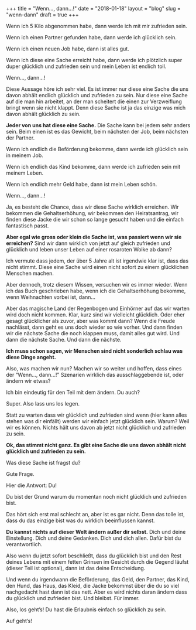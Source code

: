 +++
title = "Wenn..., dann...!"
date = "2018-01-18"
layout = "blog"
slug = "wenn-dann"
draft = true
+++

Wenn ich 5 Kilo abgenommen habe, dann werde ich mit mir zufrieden sein.

Wenn ich einen Partner gefunden habe, dann werde ich glücklich sein.

Wenn ich einen neuen Job habe, dann ist alles gut. 

Wenn ich diese eine Sache erreicht habe, dann werde ich plötzlich super duper glücklich und zufrieden sein und mein Leben ist endlich toll.

Wenn…, dann…!

Diese Aussage höre ich sehr viel. Es ist immer nur diese eine Sache die uns davon abhält endlich glücklich und zufrieden zu sein. Nur diese eine Sache auf die man hin arbeitet, an der man scheitert die einen zur Verzweiflung bringt wenn sie nicht klappt. Denn diese Sache ist ja das einzige was mich davon abhält glücklich zu sein.

**Jeder von uns hat diese eine Sache.** Die Sache kann bei jedem sehr anders sein. Beim einen ist es das Gewicht, beim nächsten der Job, beim nächsten der Partner.

Wenn ich endlich die Beförderung bekomme, dann werde ich glücklich sein in meinem Job.

Wenn ich endlich das Kind bekomme, dann werde ich zufrieden sein mit meinem Leben.

Wenn ich endlich mehr Geld habe, dann ist mein Leben schön.

Wenn…, dann…!

Ja, es besteht die Chance, dass wir diese Sache wirklich erreichen. Wir bekommen die Gehaltserhöhung, wir bekommen den Heiratsantrag, wir finden diese Jacke die wir schon so lange gesucht haben und die einfach fantastisch passt.

**Aber egal wie gross oder klein die Sache ist, was passiert wenn wir sie erreichen?** Sind wir dann wirklich von jetzt auf gleich zufrieden und glücklich und leben unser Leben auf einer rosaroten Wolke ab dann?

Ich vermute dass jedem, der über 5 Jahre alt ist irgendwie klar ist, dass das nicht stimmt. Diese eine Sache wird einen nicht sofort zu einem glücklichen Menschen machen.

Aber dennoch, trotz diesem Wissen, versuchen wir es immer wieder. Wenn ich das Buch geschrieben habe, wenn ich die Gehaltserhöhung bekomme, wenn Weihnachten vorbei ist, dann…

Aber das magische Land der Regenbogen und Einhörner auf das wir warten wird doch nicht kommen. Klar, kurz sind wir vielleicht glücklich. Oder eher gesagt glücklicher als zuvor, aber was kommt dann? Wenn die Freude nachlässt, dann geht es uns doch wieder so wie vorher. Und dann finden wir die nächste Sache die noch klappen muss, damit alles gut wird. Und dann die nächste Sache. Und dann die nächste.

**Ich muss schon sagen, wir Menschen sind nicht sonderlich schlau was diese Dinge angeht.**

Also, was machen wir nun? Machen wir so weiter und hoffen, dass eines der “Wenn…, dann…!” Szenarien wirklich das ausschlaggebende ist, oder ändern wir etwas?

Ich bin eindeutig für den Teil mit dem ändern. Du auch?

Super. Also lass uns los legen.

Statt zu warten dass wir glücklich und zufrieden sind wenn (hier kann alles stehen was dir einfällt) werden wir einfach jetzt glücklich sein. Warum? Weil wir es können. Nichts hält uns davon ab jetzt nicht glücklich und zufrieden zu sein.

**Ok, das stimmt nicht ganz. Es gibt eine Sache die uns davon abhält nicht glücklich und zufrieden zu sein.**

Was diese Sache ist fragst du?

Gute Frage.

Hier die Antwort: Du!

Du bist der Grund warum du momentan noch nicht glücklich und zufrieden bist. 

Das hört sich erst mal schlecht an, aber ist es gar nicht. Denn das tolle ist, dass du das einzige bist was du wirklich beeinflussen kannst. 

**Du kannst nichts auf dieser Welt ändern außer dir selbst.** Dich und deine Einstellung. Dich und deine Gedanken. Dich und dich allen. Dafür bist du verantwortlich.

Also wenn du jetzt sofort beschließt, dass du glücklich bist und den Rest deines Lebens mit einem fetten Grinsen im Gesicht durch die Gegend läufst (dieser Teil ist optional), dann ist das deine Entscheidung.

Und wenn du irgendwann die Beförderung, das Geld, den Partner, das Kind, den Hund, das Haus, das Kleid, die Jacke bekommst über die du so viel nachgedacht hast dann ist das nett. Aber es wird nichts daran ändern dass du glücklich und zufrieden bist. Und bleibst. Für immer.

Also, los geht’s! Du hast die Erlaubnis einfach so glücklich zu sein. 

Auf geht’s!
